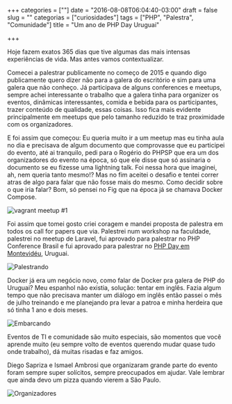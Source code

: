 +++
categories = [""]
date = "2016-08-08T06:04:40-03:00"
draft = false
slug = ""
categorias = ["curiosidades"]
tags = ["PHP", "Palestra", "Comunidade"]
title = "Um ano de PHP Day Uruguai"

+++


Hoje fazem exatos 365 dias que tive algumas das mais intensas experiências de vida. Mas antes vamos contextualizar.

Comecei a palestrar publicamente no começo de 2015 e quando digo publicamente quero dizer não para a galera do escritório e sim para uma galera que não conheço. Já participava de alguns conferences e meetups, sempre achei interessante o trabalho que a galera tinha para organizer os eventos, dinâmicas interessantes, comida e bebida para os participantes, trazer conteúdo de qualidade, essas coisas. Isso fica mais evidente principalmente em meetups que pelo tamanho reduzido te traz proximidade com os organizadores. 

E foi assim que começou: Eu queria muito ir a um meetup mas eu tinha aula no dia e precisava de algum documento que comprovasse que eu participei do evento, até ai tranquilo, pedi para o Rogério do PHPSP que era um dos organizadores do evento na época, só que ele disse que só assinaria o documento se eu fizesse uma lightning talk. Foi nessa hora que imaginei, ah, nem queria tanto mesmo!? Mas no fim aceitei o desafio e tentei correr atras de algo para falar que não fosse mais do mesmo. Como decidir sobre o que iria falar?
Bom, só pensei no Fig que na época já se chamava Docker Compose.

<img class="img-responsive img-thumbnail center-block" title="vagrant meetup #1" alt="vagrant meetup #1" src='/assets/images/1-meetup-vagrant.jpeg' />

Foi assim que tomei gosto criei coragem e mandei proposta de palestra em todos os call for papers que via. Palestrei num workshop na faculdade, palestrei no meetup de Laravel, fui aprovado para palestrar no PHP Conference Brasil e fui aprovado para palestrar no [PHP Day em Montevidéu](http://2015.phpday.uy/), Uruguai. 

<img class="img-responsive img-thumbnail center-block" title="Palestrando" alt="Palestrando" src='/assets/images/talk-phpday-uy.jpg' />

Docker já era um negócio novo, como falar de Docker pra galera de PHP do Uruguai? Meu espanhol não existia, solução: tentar em inglês. Fazia algum tempo que não precisava manter um diálogo em inglês então passei o mês de julho treinando e me planejando pra levar a patroa e minha herdeira que só tinha 1 ano e dois meses.

<img class="img-responsive img-thumbnail center-block" title="Embarcando" alt="Embarcando" src='/assets/images/indo-pra-montevideo.jpg' />

Eventos de TI e comunidade são muito especiais, são momentos que você aprende muito (eu sempre volto de eventos querendo mudar quase tudo onde trabalho), dá muitas risadas e faz amigos. 

Diego Sapriza e Ismael Ambrosi que organizaram grande parte do evento foram sempre super solícitos, sempre preocupados em ajudar. Vale lembrar que ainda devo um pizza quando vierem a São Paulo. 

<img class="img-responsive img-thumbnail center-block" title="Organizadores" alt="Organizadores" src='/assets/images/diego-isma-phpday-uy.jpg' />






